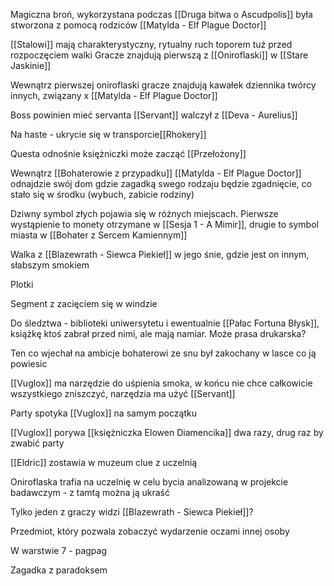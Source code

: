 Magiczna broń, wykorzystana podczas [[Druga bitwa o Ascudpolis]] była stworzona z pomocą rodziców [[Matylda - Elf Plague Doctor]]

[[Stalowi]] mają charakterystyczny, rytualny ruch toporem tuż przed rozpoczęciem walki
Gracze znajdują pierwszą z [[Oniroflaski]] w [[Stare Jaskinie]]

Wewnątrz pierwszej oniroflaski gracze znajdują kawałek dziennika twórcy innych, związany x [[Matylda - Elf Plague Doctor]]

Boss powinien mieć servanta
[[Servant]] walczył z [[Deva - Aurelius]]

Na haste - ukrycie się w transporcie[[Rhokery]]



Questa odnośnie księżniczki może zacząć [[Przełożony]]

Wewnątrz [[Bohaterowie z przypadku]] [[Matylda - Elf Plague Doctor]] odnajdzie swój dom gdzie zagadką swego rodzaju będzie zgadnięcie, co stało się w środku (wybuch, zabicie rodziny)

Dziwny symbol złych pojawia się w różnych miejscach. Pierwsze wystąpienie to monety otrzymane w [[Sesja 1 - A Mimir]], drugie to symbol miasta w [[Bohater z Sercem Kamiennym]]

Walka z [[Blazewrath - Siewca Piekieł]] w jego śnie, gdzie jest on innym, słabszym smokiem

Plotki

Segment z zacięciem się w windzie


Do śledztwa - biblioteki uniwersytetu i ewentualnie [[Pałac Fortuna Błysk]], książkę ktoś zabrał przed nimi, ale mają namiar. Może prasa drukarska?

Ten co wjechał na ambicje bohaterowi ze snu był zakochany w lasce co ją powiesic

[[Vuglox]] ma narzędzie do uśpienia smoka, w końcu nie chce całkowicie wszystkiego zniszczyć, narzędzia ma użyć [[Servant]]

Party spotyka [[Vuglox]] na samym początku 

[[Vuglox]] porywa [[księżniczka Elowen Diamencika]] dwa razy, drug raz by zwabić party

[[Eldric]] zostawia w muzeum clue z uczelnią 

Oniroflaska trafia na uczelnię w celu bycia analizowaną w projekcie badawczym - z tamtą można ją ukraść

Tylko jeden z graczy widzi [[Blazewrath - Siewca Piekieł]]?

Przedmiot, który pozwala zobaczyć wydarzenie oczami innej osoby 

W warstwie 7 - pagpag

Zagadka z paradoksem 